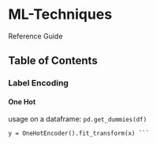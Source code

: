 # ML-Techniques
Reference Guide 

## Table of Contents

### Label Encoding

#### One Hot
usage on a dataframe: ```pd.get_dummies(df)```


```from sklearn.preprocessing import OneHotEncoder
y = OneHotEncoder().fit_transform(x) ```
